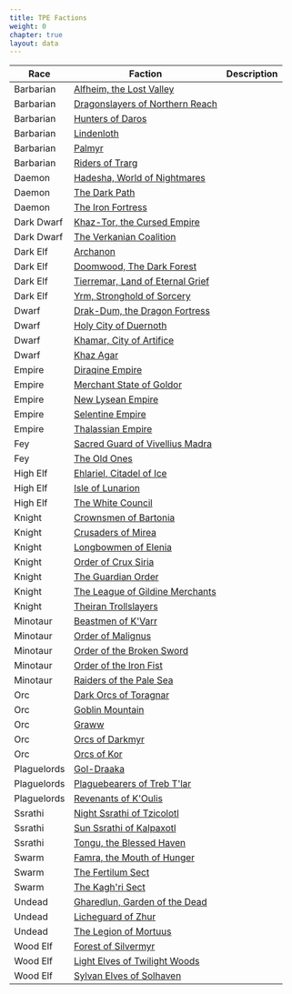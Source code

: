 ```yaml
---
title: TPE Factions
weight: 0
chapter: true
layout: data
---
```


Race|Faction|Description
---|---|---
<i class="xa xa-lightning-storm"></i> Barbarian|[Alfheim, the Lost Valley](/posts/wbc3/tpe/faction/alfheim)|
<i class="xa xa-lightning-storm"></i> Barbarian|[Dragonslayers of Northern Reach](/posts/wbc3/tpe/faction/dragonslayers)|
<i class="xa xa-lightning-storm"></i> Barbarian|[Hunters of Daros](/posts/wbc3/tpe/faction/daros)|
<i class="xa xa-lightning-storm"></i> Barbarian|[Lindenloth](/posts/wbc3/tpe/faction/lindenloth)|
<i class="xa xa-lightning-storm"></i> Barbarian|[Palmyr](/posts/wbc3/tpe/faction/palmyr)|
<i class="xa xa-lightning-storm"></i> Barbarian|[Riders of Trarg](/posts/wbc3/tpe/faction/trarg)|
<i class="xa xa-flaming-claw"></i> Daemon|[Hadesha, World of Nightmares](/posts/wbc3/tpe/faction/hadesha)|
<i class="xa xa-flaming-claw"></i> Daemon|[The Dark Path](/posts/wbc3/tpe/faction/darkpath)|
<i class="xa xa-flaming-claw"></i> Daemon|[The Iron Fortress](/posts/wbc3/tpe/faction/ironfortress)|
<i class="xa xa-anvil"></i> Dark Dwarf|[Khaz-Tor, the Cursed Empire](/posts/wbc3/tpe/faction/khaztor)|
<i class="xa xa-anvil"></i> Dark Dwarf|[The Verkanian Coalition](/posts/wbc3/tpe/faction/verkanian)|
<i class="xa xa-dripping-blade"></i> Dark Elf|[Archanon](/posts/wbc3/tpe/faction/archanon)|
<i class="xa xa-dripping-blade"></i> Dark Elf|[Doomwood, The Dark Forest](/posts/wbc3/tpe/faction/doomwood)|
<i class="xa xa-dripping-blade"></i> Dark Elf|[Tierremar, Land of Eternal Grief](/posts/wbc3/tpe/faction/tierremar)|
<i class="xa xa-dripping-blade"></i> Dark Elf|[Yrm, Stronghold of Sorcery](/posts/wbc3/tpe/faction/yrm)|
<i class="xa xa-beer"></i> Dwarf|[Drak-Dum, the Dragon Fortress](/posts/wbc3/tpe/faction/drakdum)|
<i class="xa xa-beer"></i> Dwarf|[Holy City of Duernoth](/posts/wbc3/tpe/faction/duernoth)|
<i class="xa xa-beer"></i> Dwarf|[Khamar, City of Artifice](/posts/wbc3/tpe/faction/khamar)|
<i class="xa xa-beer"></i> Dwarf|[Khaz Agar](/posts/wbc3/tpe/faction/khazagar)|
<i class="xa xa-lion"></i> Empire|[Diraqine Empire](/posts/wbc3/tpe/faction/diraqine)|
<i class="xa xa-lion"></i> Empire|[Merchant State of Goldor](/posts/wbc3/tpe/faction/goldor)|
<i class="xa xa-lion"></i> Empire|[New Lysean Empire](/posts/wbc3/tpe/faction/newlysean)|
<i class="xa xa-lion"></i> Empire|[Selentine Empire](/posts/wbc3/tpe/faction/selentine)|
<i class="xa xa-lion"></i> Empire|[Thalassian Empire](/posts/wbc3/tpe/faction/thalassian)|
<i class="xa xa-fairy"></i> Fey|[Sacred Guard of Vivellius Madra](/posts/wbc3/tpe/faction/vivellius)|
<i class="xa xa-fairy"></i> Fey|[The Old Ones](/posts/wbc3/tpe/faction/oldones)|
<i class="xa xa-dragon"></i> High Elf|[Ehlariel, Citadel of Ice](/posts/wbc3/tpe/faction/ehlariel)|
<i class="xa xa-dragon"></i> High Elf|[Isle of Lunarion](/posts/wbc3/tpe/faction/lunarion)|
<i class="xa xa-dragon"></i> High Elf|[The White Council](/posts/wbc3/tpe/faction/whitecouncil)|
<i class="xa xa-helmet"></i> Knight|[Crownsmen of Bartonia](/posts/wbc3/tpe/faction/bartonia)|
<i class="xa xa-helmet"></i> Knight|[Crusaders of Mirea](/posts/wbc3/tpe/faction/mirea)|
<i class="xa xa-helmet"></i> Knight|[Longbowmen of Elenia](/posts/wbc3/tpe/faction/elenia)|
<i class="xa xa-helmet"></i> Knight|[Order of Crux Siria](/posts/wbc3/tpe/faction/cruxsiria)|
<i class="xa xa-helmet"></i> Knight|[The Guardian Order](/posts/wbc3/tpe/faction/guardian)|
<i class="xa xa-helmet"></i> Knight|[The League of Gildine Merchants](/posts/wbc3/tpe/faction/gildine)|
<i class="xa xa-helmet"></i> Knight|[Theiran Trollslayers](/posts/wbc3/tpe/faction/theiran)|
<i class="xa xa-horns"></i> Minotaur|[Beastmen of K'Varr](/posts/wbc3/tpe/faction/kvarr)|
<i class="xa xa-horns"></i> Minotaur|[Order of Malignus](/posts/wbc3/tpe/faction/malignus)|
<i class="xa xa-horns"></i> Minotaur|[Order of the Broken Sword](/posts/wbc3/tpe/faction/brokensword)|
<i class="xa xa-horns"></i> Minotaur|[Order of the Iron Fist](/posts/wbc3/tpe/faction/ironfist)|
<i class="xa xa-horns"></i> Minotaur|[Raiders of the Pale Sea](/posts/wbc3/tpe/faction/palesea)|
<i class="xa xa-blade-bite"></i> Orc|[Dark Orcs of Toragnar](/posts/wbc3/tpe/faction/toragnar)|
<i class="xa xa-blade-bite"></i> Orc|[Goblin Mountain](/posts/wbc3/tpe/faction/goblinmountain)|
<i class="xa xa-blade-bite"></i> Orc|[Graww](/posts/wbc3/tpe/faction/graww)|
<i class="xa xa-blade-bite"></i> Orc|[Orcs of Darkmyr](/posts/wbc3/tpe/faction/darkmyr)|
<i class="xa xa-blade-bite"></i> Orc|[Orcs of Kor](/posts/wbc3/tpe/faction/kor)|
<i class="xa xa-eye-monster"></i> Plaguelords|[Gol-Draaka](/posts/wbc3/tpe/faction/goldraaka)|
<i class="xa xa-eye-monster"></i> Plaguelords|[Plaguebearers of Treb T'lar](/posts/wbc3/tpe/faction/trebtlar)|
<i class="xa xa-eye-monster"></i> Plaguelords|[Revenants of K'Oulis](/posts/wbc3/tpe/faction/koulis)|
<i class="xa xa-dinosaur"></i> Ssrathi|[Night Ssrathi of Tzicolotl](/posts/wbc3/tpe/faction/tzicolotl)|
<i class="xa xa-dinosaur"></i> Ssrathi|[Sun Ssrathi of Kalpaxotl](/posts/wbc3/tpe/faction/kalpaxotl)|
<i class="xa xa-dinosaur"></i> Ssrathi|[Tongu, the Blessed Haven](/posts/wbc3/tpe/faction/tongu)|
<i class="xa xa-beetle"></i> Swarm|[Famra, the Mouth of Hunger](/posts/wbc3/tpe/faction/famra)|
<i class="xa xa-beetle"></i> Swarm|[The Fertilum Sect](/posts/wbc3/tpe/faction/fertilum)|
<i class="xa xa-beetle"></i> Swarm|[The Kagh'ri Sect](/posts/wbc3/tpe/faction/kaghri)|
<i class="xa xa-skull"></i> Undead|[Gharedlun, Garden of the Dead](/posts/wbc3/tpe/faction/gharedlun)|
<i class="xa xa-skull"></i> Undead|[Licheguard of Zhur](/posts/wbc3/tpe/faction/zhur)|
<i class="xa xa-skull"></i> Undead|[The Legion of Mortuus](/posts/wbc3/tpe/faction/mortuus)|
<i class="xa xa-leaf"></i> Wood Elf|[Forest of Silvermyr](/posts/wbc3/tpe/faction/silvermyr)|
<i class="xa xa-leaf"></i> Wood Elf|[Light Elves of Twilight Woods](/posts/wbc3/tpe/faction/twilightwoods)|
<i class="xa xa-leaf"></i> Wood Elf|[Sylvan Elves of Solhaven](/posts/wbc3/tpe/faction/solhaven)|

